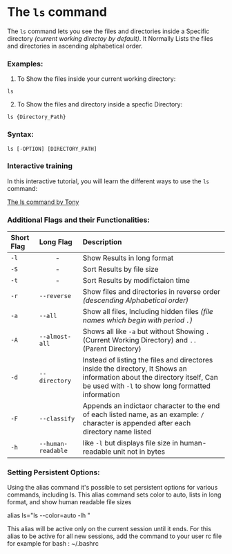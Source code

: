 # The `ls` command

The `ls` command lets you see the files and directories inside a Specific directory *(current working directoy by default)*.
It Normally Lists the files and directories in ascending alphabetical order.

### Examples:

1. To Show the files inside your current working directory:

```
ls
```

2. To Show the files and directory inside a specfic Directory:

```
ls {Directory_Path}
```

### Syntax:

```
ls [-OPTION] [DIRECTORY_PATH]
```

### Interactive training

In this interactive tutorial, you will learn the different ways to use the `ls` command:

[The ls command by Tony](https://devdojo.com/tnylea/ls-command)

### Additional Flags and their Functionalities:

|**Short Flag**   |**Long Flag**   |**Description**   |
|:---|:---|:---|
|`-l`|<center>-</center>|Show Results in long format|
|`-S`|<center>-</center>|Sort Results by file size|
|`-t`|<center>-</center>|Sort Results by modifictaion time|
|`-r`|`--reverse`|Show files and directories in reverse order *(descending Alphabetical order)*|
|`-a`|`--all`|Show all files, Including hidden files *(file names which begin with period `.`)*|
|`-A`|`--almost-all`|Shows all like `-a` but without Showing `.`(Current Working Directory) and `..` (Parent Directory)|
|`-d`|`--directory`|Instead of listing the files and directores inside the directory, It Shows an information about the directory itself, Can be used with `-l` to show long formatted information|
|`-F`|`--classify`|Appends an indictaor character to the end of each listed name, as an example: `/` character is appended after each directory name listed|
|`-h`|`--human-readable`|like `-l` but displays file size in human-readable unit not in bytes|


### Setting Persistent Options:

Using the alias command it's possible to set persistent options for various commands, including ls.
This alias command sets color to auto, lists in long format, and show human readable file sizes

alias ls="ls --color=auto -lh "

This alias will be active only on the current session until it ends.  For this alias to be active for all new sessions, 
add the command to your user rc file for example for bash : ~/.bashrc 


